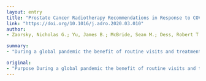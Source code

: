 ```yaml
---
layout: entry
title: "Prostate Cancer Radiotherapy Recommendations in Response to COVID-19"
link: "https://doi.org/10.1016/j.adro.2020.03.010"
author:
- Zaorsky, Nicholas G.; Yu, James B.; McBride, Sean M.; Dess, Robert T.; Jackson, William C.; Mahal, Brandon A.; Chen, Ronald; Choudhury, Ananya; Henry, Ann; Syndikus, Isabel; Mitin, Timur; Tree, Alison; Kishan, Amar U.; Spratt, Daniel E.

summary:
- "During a global pandemic the benefit of routine visits and treatment of cancer patients must be weighed against the risks to patients, staff, and society. Radiation Oncologists from the United States and United Kingdom rapidly conducted a systematic review and agreed upon recommendations to safely manage prostate cancer patients. RADS framework was created by National Comprehensive Cancer Network (NCCN) risk group, including clinical node positive, post-prostatectomy, oligometastatic, and low volume M1 disease. Treatment can be avoided or delayed a pandemie the benefits of routine visit and treatment must be assessed against the risk to patients and treatment."

original:
- "Purpose During a global pandemic the benefit of routine visits and treatment of cancer patients must be weighed against the risks to patients, staff, and society. Prostate cancer is one of the most common cancers Radiation Oncology departments treat, and efficient resource utilization is essential in the setting of a pandemic. Herein, we aim to establish recommendations and a framework by which to evaluate prostate radiotherapy management decisions. Patients and Methods Radiation Oncologists from the United States and United Kingdom rapidly conducted a systematic review and agreed upon recommendations to safely manage prostate cancer patients during the COVID-19 pandemic. A RADS framework was created: Remote visits, and Avoidance, Deferment, and Shortening of radiotherapy was applied to determine appropriate approaches. Results Recommendations are provided by National Comprehensive Cancer Network (NCCN) risk group, including clinical node positive, post-prostatectomy, oligometastatic, and low volume M1 disease. Across all prostate cancer stages, telemedicine consultations and return visits were recommended when resources/staff available. Delays in consultations and return visits was deemed safe based on stage of disease between 1-6 months. Treatment can be avoided or delayed until safe for very low, low, and favorable intermediate-risk disease. Unfavorable intermediate-risk, high-risk, clinical node positive, recurrence post-surgery, oligometastatic, and low-volume M1 disease can receive neoadjuvant hormone therapy for 4-6 months as necessary. Ultrahypofractionation was preferred for localized, oligometastatic, and low volume M1, and moderate hypofractionation was preferred for post-prostatectomy and clinical node positive disease. Salvage was preferred to adjuvant radiation. Conclusion Resources can be reduced for all identified stages of prostate cancer. The RADS (Remote visits, and Avoidance, Deferment, and Shortening of radiotherapy) framework can be applied to other disease sites to help with decision making in a global pandemic."
---
```


